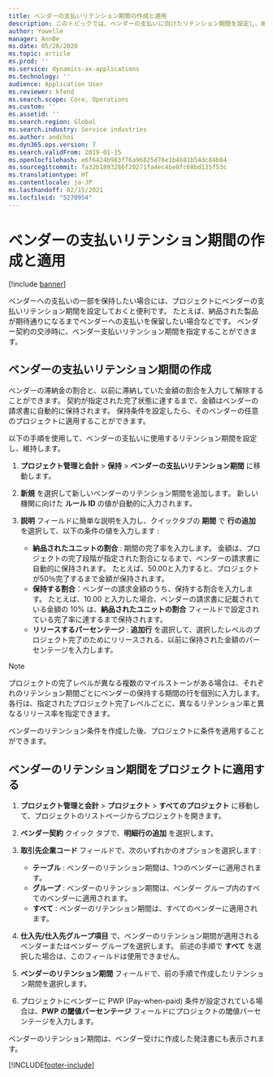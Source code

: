 ```yaml
---
title: ベンダーの支払いリテンション期間の作成と適用
description: このトピックでは、ベンダーの支払いに向けたリテンション期間を設定し、維持する方法について解説します。
author: Yowelle
manager: AnnBe
ms.date: 05/26/2020
ms.topic: article
ms.prod: ''
ms.service: dynamics-ax-applications
ms.technology: ''
audience: Application User
ms.reviewer: kfend
ms.search.scope: Core, Operations
ms.custom: ''
ms.assetid: ''
ms.search.region: Global
ms.search.industry: Service industries
ms.author: andchoi
ms.dyn365.ops.version: 7
ms.search.validFrom: 2019-01-15
ms.openlocfilehash: e6f6424b983f76a96825d76e1b4b81b54dc84b84
ms.sourcegitcommit: fa32b1893286f20271fa4ec4be8fc68bd135f53c
ms.translationtype: HT
ms.contentlocale: ja-JP
ms.lasthandoff: 02/15/2021
ms.locfileid: "5270954"
---
```

# <a name="create-and-apply-vendor-payment-retention-terms"></a>ベンダーの支払いリテンション期間の作成と適用

[!include [banner](../includes/banner.md)] 

ベンダーへの支払いの一部を保持したい場合には、プロジェクトにベンダーの支払いリテンション期間を設定しておくと便利です。 たとえば、納品された製品が期待通りになるまでベンダーへの支払いを保留したい場合などです。 ベンダー契約の交渉時に、ベンダー支払いリテンション期間を指定することができます。

## <a name="create-vendor-payment-retention-terms"></a>ベンダーの支払いリテンション期間の作成

ベンダーの滞納金の割合と、以前に滞納していた金額の割合を入力して解除することができます。 契約が指定された完了状態に達するまで、金額はベンダーの請求書に自動的に保持されます。 保持条件を設定したら、そのベンダーの任意のプロジェクトに適用することができます。

以下の手順を使用して、ベンダーの支払いに使用するリテンション期間を設定し、維持します。 

1. **プロジェクト管理と会計** > **保持** > **ベンダーの支払いリテンション期間** に移動します。
2. **新規** を選択して新しいベンダーのリテンション期間を追加します。 新しい機関に向けた **ルール ID** の値が自動的に入力されます。 
3. **説明** フィールドに簡単な説明を入力し、クイックタブの **期間** で **行の追加** を選択して、以下の条件の値を入力します :

   - **納品されたユニットの割合** : 期間の完了率を入力します。 金額は、プロジェクトの完了段階が指定された割合になるまで、ベンダーの請求書に自動的に保持されます。 たとえば、50.00と入力すると、プロジェクトが50％完了するまで金額が保持されます。
   - **保持する割合**：ベンダーの請求金額のうち、保持する割合を入力します。 たとえば、10.00 と入力した場合、ベンダーの請求書に記載されている金額の 10% は、**納品されたユニットの割合** フィールドで設定されている完了率に達するまで保持されます。
   - **リリースするパーセンテージ** :  **追加行** を選択して、選択したレベルのプロジェクト完了のためにリリースされる、以前に保持された金額のパーセンテージを入力します。

> [!NOTE]
> プロジェクトの完了レベルが異なる複数のマイルストーンがある場合は、それぞれのリテンション期間ごとにベンダーの保持する期間の行を個別に入力します。 各行は、指定されたプロジェクト完了レベルごとに、異なるリテンション率と異なるリリース率を指定できます。

ベンダーのリテンション条件を作成した後、プロジェクトに条件を適用することができます。

## <a name="apply-vendor-retention-terms-to-a-project"></a>ベンダーのリテンション期間をプロジェクトに適用する

1. **プロジェクト管理と会計** > **プロジェクト** > **すべてのプロジェクト** に移動して、プロジェクトのリストページからプロジェクトを開きます。
2. **ベンダー契約** クイック タブで、**明細行の追加** を選択します。
3. **取引先企業コード** フィールドで、次のいずれかのオプションを選択します : 

   - **テーブル** : ベンダーのリテンション期間は、1つのベンダーに適用されます。
   - **グループ** : ベンダーのリテンション期間は、ベンダー グループ内のすべてのベンダーに適用されます。
   - **すべて** : ベンダーのリテンション期間は、すべてのベンダーに適用されます。

4. **仕入先/仕入先グループ項目** で、ベンダーのリテンション期間が適用されるベンダーまたはベンダー グループを選択します。 前述の手順で **すべて** を選択した場合は、このフィールドは使用できません。
5. **ベンダーのリテンション期間** フィールドで、前の手順で作成したリテンション期間を選択します。
6. プロジェクトにベンダーに PWP (Pay-when-paid) 条件が設定されている場合は、**PWP の閾値パーセンテージ** フィールドにプロジェクトの閾値パーセンテージを入力します。

ベンダーのリテンション期間は、ベンダー受けに作成した発注書にも表示されます。


[!INCLUDE[footer-include](../includes/footer-banner.md)]